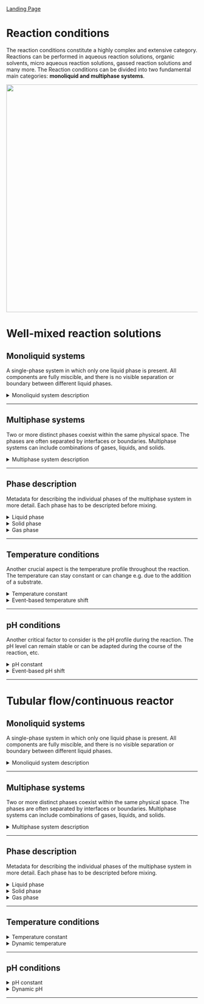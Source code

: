 [Landing Page](/Readme.md)

# Reaction conditions

The reaction conditions constitute a highly complex and extensive category. Reactions can be performed in aqueous reaction solutions, organic solvents, micro aqueous reaction solutions, gassed reaction solutions and many more. The Reaction conditions can be divided into two fundamental main categories: __monoliquid and multiphase systems__.

<img src="https://github.com/StephanM87/Strenda-biocatalysis/assets/106530250/c62274d1-da31-4e89-ba86-738610f2fb8d" width="600">


# Well-mixed reaction solutions

## Monoliquid systems

A single-phase system in which only one liquid phase is present. All components are fully miscible, and there is no visible separation or boundary between different liquid phases.

<details> <Summary>Monoliquid system description</Summary>

### MonoliquidSystemDescription

To describe a monoliquid system, precise information about the solvent used and the applied system must be provided.

- __solvent_description__
  - Type: string
  - Description: The solvent used in the reaction system, e.g. a buffered aqueous solution or an organic solvent.

- __ionic_strength__
  - Type: posfloat
  - Description: Ionic strength calculated according to the dissolved ions in the solvent. (__if_applicable__)

- __ionic_strength_unit__
  - Type: string
  - Description: The unit of ionic strength is usually expressed in mol/L (moles per liter), or in mmol/L (millimoles per liter). 
 
- __further_additives__
  - Type: string
  - Description: Further additive like cosolvents used to increase solubility of reactants, e.g. DMSO.

<hr>
 
- __special_treatment__
  - Type: string
  - Description: If there are any other specific methods, procedures, characteristics or aspects related to the monoliquid system that are important for reproducibility and are not described by the aforementioned           metadata, they should be explained here.

</details>

<hr>

## Multiphase systems

Two or more distinct phases coexist within the same physical space. The phases are often separated by interfaces or boundaries. Multiphase systems can include combinations of gases, liquids, and solids.

<details> <Summary>Multiphase system description</Summary>

### MultiphaseSystemDescription

To describe a multiphase system, precise information about the phases used and the applied system must be provided.

- __phases_number__
  - Type: posfloat
  - Description: Number of phases present in the system, if there is an aqueous and a gas phase present, the number is 2.

<hr>
 
- __special_treatment__
  - Type: string
  - Description: If there are any other specific methods, procedures, characteristics or aspects related to the multiphase system that are important for reproducibility and are not described by the aforementioned           metadata, they should be explained here.

</details>

<hr/>

## Phase description

Metadata for describing the individual phases of the multiphase system in more detail. Each phase has to be descripted before mixing.

<details> <Summary>Liquid phase</Summary>

### LiquidPhase

 If more then one liquid phase exist the metadata has to be recorded according to the number of liquid phases. 

- __liquid_type__
  - Type: string
  - Description: Information about the type of liquid used, whether it's an organic solvent,a buffer solution or something else.

- __liquid_amount__
  - Type: posfloat
  - Description: Amount of the liquid added to the reaction.

- __liquid_unit__
  - Type: string
  - Description: In case of aqueous liquids, millilitre are often used as unit, in case of organic solvents, mass is applied to refer to the solvent.

</details>


<details> <Summary>Solid phase</Summary>

### SolidPhase

Definition of the solid phase used in the reaction.

- __solid_type__
  - Type: string
  - Description: Information about the type of solid used, whether it's support materials, solid catalysts, ion exchange resins, or other solids.

- __solid_amount__
  - Type: posfloat
  - Description: Mass of the solid used in the reaction solution.
 
- __solid_unit__
  - Type: string
  - Description: In the case of solids, common units like grams, milligrams, or micrograms can be used.

</details>


<details> <Summary>Gas phase</Summary>

### GasPhase

Definition of the gas phase used in the reaction. If a gas mixture is involved, this must be taken into account.

- __gas_type__
  - Type: string
  - Description: Information about the type of gas used, whether it's nitrogen dioxide, argon, oxygen or other gases.

- __gas_amount__
  - Type: posfloat
  - Description: Concentration of the gas in the gas phase. 

- __gas_unit__
  - Type: string
  - Description: In the case of gases, common units are volume percentage (Vol %), volume fraction (Vol/Vol), mole percentage (Mol %) or molar fraction (Mol/Mol).

</details>

<hr />

## Temperature conditions

Another crucial aspect is the temperature profile throughout the reaction. The temperature can stay constant or can change e.g. due to the addition of a substrate. 

<details> <Summary>Temperature constant</Summary>

### TemperatureConstant

The temperature, if constant, must be clearly defined.

- __temperature__
  - Type: posfloat
  - Description: The temperature during the reaction.

- __temperature_unit__
  - Type: string
  - Description: The temperature can be specified in units such as K, °C, or °F.

<hr>

- __special_treatment__
  - Type: string
  - Description: If there are any other specific methods, procedures, characteristics or aspects related to the temperature that are important for reproducibility and are not described by the aforementioned                 metadata, they should be explained here. 


</details>

<details> <Summary>Event-based temperature shift</Summary>

### EventBasedTemperatureShift

If the temperature is changed during the course of the reaction or there is an event-based change, this must be documented precisely.

- __temperature_unit__
  - Type: string
  - Description: The temperature can be specified in units such as K, °C, or °F.

- __temperature_beginning__
  - Type: posfloat
  - Description: The initial temperature, prior to the start of the reaction, should be specified.

- __temperature_after_event__
  - Type: posfloat
  - Description: The temperature that is present after a specific event has occurred.

- __event_description__
  - Type: string
  - Description: Information regarding the event that caused the temperature change. In the case of a fed-batch reaction protocol, this event can also be the planned adjustment of the temperature to another specific        value based on the current progress of the reaction process. 

- __temperature_at_XY__
  - Type: posfloat
  - Description: The temperature can also be measured at a variably chosen time point _XY_ during the reaction.

- __time_at_XY__
  - Type: posfloat
  - Description: Specification of the exact time point _XY_ at which the temperature was measured.
 
- __time_unit__
  - Type: string
  - Description: Common units for specifying time can be s (seconds) or min (minutes).

<hr>

- __special_treatment__
  - Type: string
  - Description: If there are any other specific methods, procedures, characteristics or aspects related to the temperature that are important for reproducibility and are not described by the aforementioned                 metadata, they should be explained here. 


</details>

<hr>

## pH conditions

Another critical factor to consider is the pH profile during the reaction. The pH level can remain stable or can be adapted during the course of the reaction, etc.

<details> <Summary>pH constant</Summary>

### pHConstant

Information about the pH value in the system, if the pH is constant over the course of the reaction.

- __pH_value__
  - Type: posfloat
  - Description: The value of the pH. 
 
- __detected_when__
  - Type: string
  - Description: Specification of the timepoint at which the pH was measured. It includes whether the pH value was measured before, during, or after the reaction and whether all components of the reaction solution were     already present or if some were added after the measurement.
 
- __detected_how__
  - Type: string
  - Description: The pH value of a reaction can be determined in various ways, such as using a pH meter, pH paper, titration, electrochemical sensors, or other methods.

- __temperature__
  - Type: posfloat
  - Description: The temperature at the time of pH measurement.

- __temperature_unit__
  - Type: string
  - Description: The temperature can be specified in units such as K, °C, or °F.

- __calibration_pH_electrode__
  - Type: string
  - Description: Usually, a pH electrode is calibrated in dilute aqueous solution using standard buffers at 20-25 °C. If the conditions in the reaction mixture differ from this, it should be specified.                      (__if_applicable__)

<hr>

- __special_treatment__
  - Type: string
  - Description: If there are any other specific methods, procedures, characteristics or aspects related to the pH value that are important for reproducibility and are not described by the aforementioned                    metadata, they should be explained here. 

</details>

<details> <Summary>Event-based pH shift</Summary>

### EventBasedpHShift

If the pH is changed during the course of the reaction or there is an event-based change, this must be documented precisely.

- __pH_beginning__
  - Type: posfloat
  - Description: The initial pH, prior to the start of the reaction, should be specified.

- __pH_after_event__
  - Type: posfloat
  - Description: The pH that is present after a specific event has occurred.

- __event_description__
  - Type: string
  - Description: Information regarding the event that caused the pH change. In the case of a fed-batch reaction protocol, this event can also be the planned adjustment of the pH value to another specific value based on     the current progress of the reaction process.

- __pH_at_XY__
  - Type: posfloat
  - Description: The pH can also be measured at a variably chosen time point _XY_ during the reaction.

- __time_at_XY__
  - Type: posfloat
  - Description: Specification of the exact time point _XY_ at which the pH was measured.
 
- __time_unit__
  - Type: string
  - Description: Common units for specifying time can be s (seconds) or min (minutes).

- __detected_when__
  - Type: string
  - Description: Specification whether all components of the reaction solution were already present or if some were added after the measurement at the timepoint of the pH measurement.

- __detected_how__
  - Type: string
  - Description: The pH value of a reaction can be determined in various ways, such as using a pH meter, pH paper, titration, electrochemical sensors, or other methods.

- __temperature__
  - Type: posfloat
  - Description: The temperature at the time of pH measurement.

- __temperature_unit__
  - Type: string
  - Description: The temperature can be specified in units such as K, °C, or °F.

- __calibration_pH_electrode__
  - Type: string
  - Description: Usually, a pH electrode is calibrated in dilute aqueous solution using standard buffers at 20-25 °C. If the conditions in the reaction mixture differ from this, it should be specified.                      (__if_applicable__)

<hr>

- __special_treatment__
  - Type: string
  - Description: If there are any other specific methods, procedures, characteristics or aspects related to the pH value that are important for reproducibility and are not described by the aforementioned                    metadata, they should be explained here. 


</details>

<hr>

# Tubular flow/continuous reactor

## Monoliquid systems

A single-phase system in which only one liquid phase is present. All components are fully miscible, and there is no visible separation or boundary between different liquid phases.

<details> <Summary>Monoliquid system description</Summary>

### MonoliqudSystemDescription

To describe a monoliquid system, precise information about the solvent used and the applied system must be provided.

- __solvent_description__
  - Type: string
  - Description: The solvent used in the reaction system, e.g. a buffered aqueous solution or an organic solvent.

- __ionic_strength__
  - Type: posfloat
  - Description: Ionic strength calculated according to the dissolved ions in the solvent. (__if_applicable__)
 
- __further_additives__
  - Type: string
  - Description: Further additive like cosolvents used to increase solubility of reactants, e.g. DMSO.
 
- __Flow_rate__
  - Type: float
  - Description: The flow rate must be specified to determine how fast a liquid or gas is flowing through a reactor or system.
 
- __Flow_rate_unit__
  - Type: string
  - Description: Common units for describing flow rate include L/min (liters per minute), mL/h (milliliters per hour), m³/h (cubic meters per hour), or other volume units per unit of time.   

<hr>
 
- __special_treatment__
  - Type: string
  - Description: If there are any other specific methods, procedures, characteristics or aspects related to the monoliquid system that are important for reproducibility and are not described by the aforementioned           metadata, they should be explained here.


</details>

<hr>

## Multiphase systems

Two or more distinct phases coexist within the same physical space. The phases are often separated by interfaces or boundaries. Multiphase systems can include combinations of gases, liquids, and solids.

<details> <Summary>Multiphase system description</Summary>

### MultiphaseSystemDescription

To describe a multiphase system, precise information about the phases used and the applied system must be provided.

- __phases_number__
  - Type: posfloat
  - Description: Number of phases present in the system, if there is an aqueous and a gas phase present, the number is 2.
 
- __Flow_rate__
  - Type: float
  - Description: The flow rate must be specified to determine how fast a liquid or gas is flowing through a reactor or system.
 
- __Flow_rate_unit__
  - Type: string
  - Description: Common units for describing flow rate include L/min (liters per minute), mL/h (milliliters per hour), m³/h (cubic meters per hour), or other volume units per unit of time.   

<hr>
 
- __special_treatment__
  - Type: string
  - Description: If there are any other specific methods, procedures, characteristics or aspects related to the multiphase system that are important for reproducibility and are not described by the aforementioned           metadata, they should be explained here.


</details>


<hr>


## Phase description

Metadata for describing the individual phases of the multiphase system in more detail. Each phase has to be descripted before mixing.


<details> <Summary>Liquid phase</Summary>

### LiquidPhase

 If more then one liquid phase exist the metadata has to be recorded according to the number of liquid phases. 

- __liquid_type__
  - Type: string
  - Description: Information about the type of liquid used, whether it's an organic solvent,a buffer solution or something else.

- __liquid_amount__
  - Type: posfloat
  - Description: Amount of the liquid added to the reaction.

- __liquid_unit__
  - Type: string
  - Description: In case of aqueous liquids, millilitre are often used as unit, in case of organic solvents, mass is applied to refer to the solvent.

</details>


<details> <Summary>Solid phase</Summary>

### SolidPhase

Definition of the solid phase used in the reaction.

- __solid_type__
  - Type: string
  - Description: Information about the type of solid used, whether it's support materials, solid catalysts, ion exchange resins, or other solids.

- __solid_amount__
  - Type: posfloat
  - Description: Mass of the solid used in the reaction solution.
 
- __solid_unit__
  - Type: string
  - Description: In the case of solids, common units like grams, milligrams, or micrograms can be used.


</details>


<details> <Summary>Gas phase</Summary>

### GasPhase

Definition of the gas phase used in the reaction. If a gas mixture is involved, this must be taken into account.

- __gas_type__
  - Type: string
  - Description: Information about the type of gas used, whether it's nitrogen dioxide, argon, oxygen or other gases.

- __gas_amount__
  - Type: posfloat
  - Description: Concentration of the gas in the gas phase. 

- __gas_unit__
  - Type: string
  - Description: In the case of gases, common units are volume percentage (Vol %), volume fraction (Vol/Vol), mole percentage (Mol %) or molar fraction (Mol/Mol).


</details>

<hr />


## Temperature conditions

<details> <Summary>Temperature constant</Summary>

### TemperatureConstant

The temperature, if constant, must be clearly defined.

- __temperature__
  - Type: posfloat
  - Description: The temperature during the reaction.

- __temperature_unit__
  - Type: string
  - Description: The temperature can be specified in units such as K, °C, or °F.

<hr>

- __special_treatment__
  - Type: string
  - Description: If there are any other specific methods, procedures, characteristics or aspects related to the temperature that are important for reproducibility and are not described by the aforementioned                 metadata, they should be explained here. 


</details>


<details> <Summary>Dynamic temperature</Summary>

### DynamicTemperature

If there is a temperature gradient or different temperatures are measured in the system, these must be described as well as possible.

- __temperature_beginning__
  - Type: posfloat
  - Description: The initial temperature, prior to the start of the reaction, should be specified.

- __temperature_after_event__
  - Type: posfloat
  - Description: The temperature that is present after a specific event has occurred.

- __event_description__
  - Type: string
  - Description: Information regarding the event that caused the temperature change. In the case of a fed-batch reaction protocol, this event can also be the planned adjustment of the temperature to another specific        value based on the current progress of the reaction process. 

- __temperature_at_XY__
  - Type: posfloat
  - Description: The temperature can also be measured at a variably chosen time point _XY_ during the reaction.

- __time_at_XY__
  - Type: posfloat
  - Description: Specification of the exact time point _XY_ at which the temperature was measured.
 
- __time_unit__
  - Type: string
  - Description: Common units for specifying time can be s (seconds) or min (minutes).

- __temperature_unit__
  - Type: string
  - Description: The temperature can be specified in units such as K, °C, or °F.

- __temperature_gradient_beginning__
  - Type: posfloat
  - Description: The initial temperature from which the temperature gradient begins. (__if_applicable__)

- __temperature_gradient_end__
  - Type: posfloat
  - Description: The target temperature reached after the temperature gradient is applied. (__if_applicable__)

- __gradient_length__
  - Type: posfloat
  - Description: The distance or time span over which the temperature gradient is applied. (__if_applicable__)

- __gradient_length_unit__
  - Type: string
  - Description: The gradient length can be specified either as the physical distance (e.g. in meters) or as the time span (e.g. in minutes). (__if_applicable__)

- __measurement_points__
  - Type: string
  - Description: Information about the locations or time points where temperature measurements are taken to monitor the gradient. This can be important to ensure that the gradient behaves as intended.                       (__if_applicable__)

<hr>

- __special_treatment__
  - Type: string
  - Description: If there are any other specific methods, procedures, characteristics or aspects related to the temperature profile that are important for reproducibility and are not described by the aforementioned         metadata, they should be explained here. 


</details>

<hr>

## pH conditions

<details> <Summary>pH constant</Summary>

### pHConstant

Information about the pH value in the system, if the pH is constant over the course of the reaction.

- __pH_value__
  - Type: posfloat
  - Description: The value of the pH. 

- __detected_when__
  - Type: string
  - Description: Specification of the timepoint at which the pH was measured. It includes whether the pH value was measured before, during, or after the reaction and whether all components of the reaction solution were     already present or if some were added after the measurement.
 
- __detected_how__
  - Type: string
  - Description: The pH value of a reaction can be determined in various ways, such as using a pH meter, pH paper, titration, electrochemical sensors, or other methods.

- __temperature__
  - Type: posfloat
  - Description: The temperature at the time of pH measurement.

- __temperature_unit__
  - Type: string
  - Description: The temperature can be specified in units such as K, °C, or °F.

- __calibration_pH_electrode__
  - Type: string
  - Description: Usually, a pH electrode is calibrated in dilute aqueous solution using standard buffers at 20-25 °C. If the conditions in the reaction mixture differ from this, it should be specified.                      (__if_applicable__)

<hr>

- __special_treatment__
  - Type: string
  - Description: If there are any other specific methods, procedures, characteristics or aspects related to the pH value that are important for reproducibility and are not described by the aforementioned                    metadata, they should be explained here. 

</details>


<details> <Summary>Dynamic pH</Summary>

### DynamicpH

If there is a pH gradient or different pHs are measured in the system, these must be described as well as possible.

- __pH_beginning__
  - Type: posfloat
  - Description: The initial pH, prior to the start of the reaction, should be specified.

- __pH_after_event__
  - Type: posfloat
  - Description: The pH that is present after a specific event has occurred.

- __event_description__
  - Type: string
  - Description: Information regarding the event that caused the pH change. In the case of a fed-batch reaction protocol, this event can also be the planned adjustment of the pH value to another specific value based on     the current progress of the reaction process.

- __pH_at_XY__
  - Type: posfloat
  - Description: The pH can also be measured at a variably chosen time point _XY_ during the reaction.

- __time_at_XY__
  - Type: posfloat
  - Description: Specification of the exact time point _XY_ at which the pH was measured.
 
- __time_unit__
  - Type: string
  - Description: Common units for specifying time can be s (seconds) or min (minutes).

- __detected_when__
  - Type: string
  - Description: Specification whether all components of the reaction solution were already present or if some were added after the measurement at the timepoint of the pH measurement.

- __detected_how__
  - Type: string
  - Description: The pH value of a reaction can be determined in various ways, such as using a pH meter, pH paper, titration, electrochemical sensors, or other methods.

- __temperature__
  - Type: posfloat
  - Description: The temperature at the time of pH measurement.

- __temperature_unit__
  - Type: string
  - Description: The temperature can be specified in units such as K, °C, or °F.

- __calibration_pH_electrode__
  - Type: string
  - Description: Usually, a pH electrode is calibrated in dilute aqueous solution using standard buffers at 20-25 °C. If the conditions in the reaction mixture differ from this, it should be specified.                      (__if_applicable__)

- __pH_gradient_beginning__
  - Type: posfloat
  - Description: The initial pH from which the pH gradient begins. (__if_applicable__)

- __pH_gradient_end__
  - Type: posfloat
  - Description: The target pH reached after the pH gradient is applied. (__if_applicable__)

- __gradient_length__
  - Type: posfloat
  - Description: The distance or time span over which the pH gradient is applied. (__if_applicable__)

- __gradient_length_unit__
  - Type: string
  - Description: The gradient length can be specified either as the physical distance (e.g. in meters) or as the time span (e.g. in minutes). (__if_applicable__)

- __measurement_points__
  - Type: string
  - Description: Information about the locations or time points where pH measurements are taken to monitor the gradient. This can be important to ensure that the gradient behaves as intended. (__if_applicable__)

<hr>

- __special_treatment__
  - Type: string
  - Description: If there are any other specific methods, procedures, characteristics or aspects related to the pH value that are important for reproducibility and are not described by the aforementioned                    metadata, they should be explained here. 

</details>

<hr>
